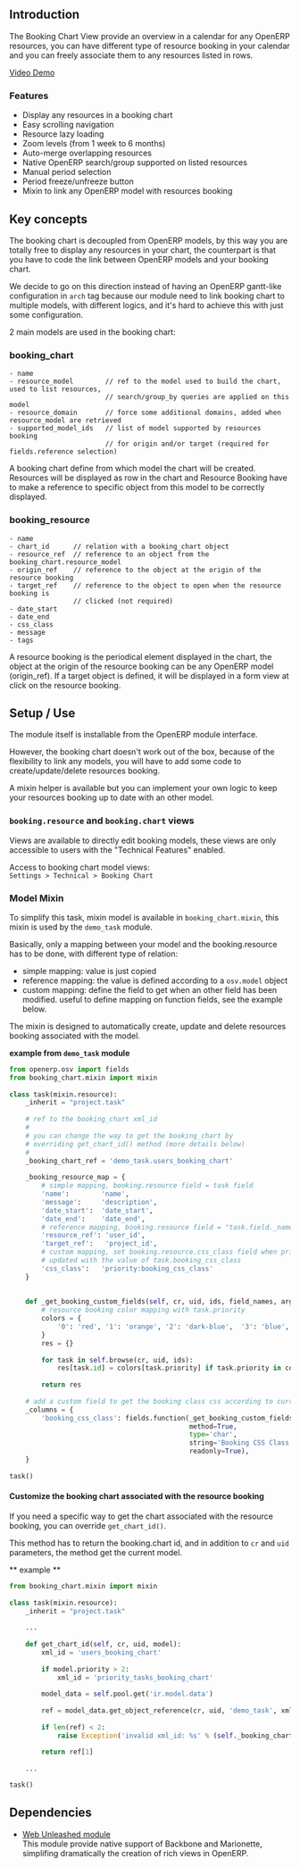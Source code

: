 ## Introduction

The Booking Chart View provide an overview in a calendar for any OpenERP resources, 
you can have different type of resource booking in your calendar and you can freely associate them to any resources listed in rows.

[Video Demo](http://trobz.github.io/openerp-booking-chart/ "OpenERP Booking Chart Presentation Page")

### Features

- Display any resources in a booking chart
- Easy scrolling navigation
- Resource lazy loading
- Zoom levels (from 1 week to 6 months)
- Auto-merge overlapping resources
- Native OpenERP search/group supported on listed resources
- Manual period selection
- Period freeze/unfreeze button
- Mixin to link any OpenERP model with resources booking


## Key concepts

The booking chart is decoupled from OpenERP models, by this way you are totally free to display any resources in your chart, 
the counterpart is that you have to code the link between OpenERP models and your booking chart.

We decide to go on this direction instead of having an OpenERP gantt-like configuration in `arch` tag because our module need 
to link booking chart to multiple models, with different logics, and it's hard to achieve this with just some configuration.


2 main models are used in the booking chart:

### booking_chart

```
- name
- resource_model        // ref to the model used to build the chart, used to list resources, 
						// search/group_by queries are applied on this model
- resource_domain       // force some additional domains, added when resource_model are retrieved
- supported_model_ids   // list of model supported by resources booking  
						// for origin and/or target (required for fields.reference selection)
```

A booking chart define from which model the chart will be created. 
Resources will be displayed as row in the chart and Resource Booking have to make a reference 
to specific object from this model to be correctly displayed.

### booking_resource

```
- name
- chart_id      // relation with a booking_chart object
- resource_ref  // reference to an object from the booking_chart.resource_model
- origin_ref    // reference to the object at the origin of the resource booking 
- target_ref    // reference to the object to open when the resource booking is 
                // clicked (not required)
- date_start
- date_end
- css_class
- message
- tags
```


A resource booking is the periodical element displayed in the chart, the object at the origin of 
the resource booking can be any OpenERP model (origin_ref).
If a target object is defined, it will be displayed in a form view at click on the resource booking. 

## Setup / Use

The module itself is installable from the OpenERP module interface.

However, the booking chart doesn't work out of the box, because of the flexibility to link any models, you will have to
add some code to create/update/delete resources booking.

A mixin helper is available but you can implement your own logic to keep your resources booking up to date with an other model.


### `booking.resource` and `booking.chart` views

Views are available to directly edit booking models, these views are only accessible 
to users with the "Technical Features" enabled.

Access to booking chart model views:           
`Settings > Technical > Booking Chart`  

### Model Mixin

To simplify this task, mixin model is available in `booking_chart.mixin`, 
this mixin is used by the `demo_task` module.


Basically, only a mapping between your model and the booking.resource has to be done, 
with different type of relation:

- simple mapping: value is just copied
- reference mapping: the value is defined according to a `osv.model` object
- custom mapping: define the field to get when an other field has been modified. useful to define mapping on function fields, see the example below.


The mixin is designed to automatically create, update and delete resources booking associated with the model.

**example from `demo_task` module**

```python
from openerp.osv import fields
from booking_chart.mixin import mixin
    
class task(mixin.resource):
    _inherit = "project.task"
    
    # ref to the booking_chart xml_id 
    #
    # you can change the way to get the booking_chart by 
    # overriding get_chart_id() method (more details below)
    #
    _booking_chart_ref = 'demo_task.users_booking_chart'
    
    _booking_resource_map = {
        # simple mapping, booking.resource field = task field 
        'name':        'name',
        'message':     'description',
        'date_start':  'date_start',
        'date_end':    'date_end',
        # reference mapping, booking.resource field = "task.field._name,task.field.id" 
        'resource_ref': 'user_id',
        'target_ref':   'project_id',
        # custom mapping, set booking.resource.css_class field when priority is 
        # updated with the value of task.booking_css_class
        'css_class':   'priority:booking_css_class'
    }
    
    
    def _get_booking_custom_fields(self, cr, uid, ids, field_names, arg, context=None):
        # resource booking color mapping with task.priority
        colors = {
            '0': 'red', '1': 'orange', '2': 'dark-blue',  '3': 'blue', '4': 'light-blue'
        }
        res = {}
        
        for task in self.browse(cr, uid, ids):
            res[task.id] = colors[task.priority] if task.priority in colors else ""
        
        return res
    
    # add a custom field to get the booking class css according to current status
    _columns = {
        'booking_css_class': fields.function(_get_booking_custom_fields, 
        									 method=True, 
        									 type='char', 
        									 string='Booking CSS Class', 
        									 readonly=True),
    }
       
task()
```

#### Customize the booking chart associated with the resource booking 

If you need a specific way to get the chart associated with the resource booking, you can override `get_chart_id()`.

This method has to return the booking.chart id, and in addition to `cr` and `uid`  parameters, the method get the current model.

** example **

```python
from booking_chart.mixin import mixin
    
class task(mixin.resource):
    _inherit = "project.task"
	
	...
	
	def get_chart_id(self, cr, uid, model):
		xml_id = 'users_booking_chart'
		
		if model.priority > 2:
			xml_id = 'priority_tasks_booking_chart'
		
		model_data = self.pool.get('ir.model.data')
		
		ref = model_data.get_object_reference(cr, uid, 'demo_task', xml_id)
        
        if len(ref) < 2:
            raise Exception('invalid xml_id: %s' % (self._booking_chart_ref))
        
        return ref[1] 
	
	...

task()
```

## Dependencies

- [Web Unleashed module](https://github.com/trobz/openerp-web-unleashed "OpenERP Web Unleashed")     
This module provide native support of Backbone and Marionette, simplifing dramatically the creation of rich views in OpenERP.  